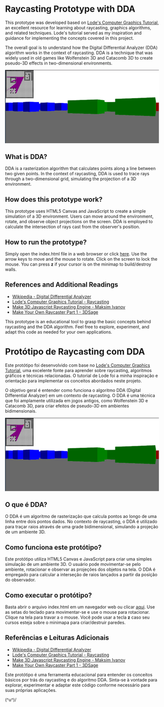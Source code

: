 # Raycasting Prototype with DDA

This prototype was developed based on [Lode's Computer Graphics Tutorial](https://lodev.org/cgtutor/raycasting.html), an excellent resource for learning about raycasting, graphics algorithms, and related techniques. Lode's tutorial served as my inspiration and guidance for implementing the concepts covered in this project.

The overall goal is to understand how the Digital Differential Analyzer (DDA) algorithm works in the context of raycasting. DDA is a technique that was widely used in old games like Wolfenstein 3D and Catacomb 3D to create pseudo-3D effects in two-dimensional environments.

![Final result!](./src/assets/imgs/firstResult.png "Resultado final!")
## What is DDA?

DDA is a rasterization algorithm that calculates points along a line between two given points. In the context of raycasting, DDA is used to trace rays through a two-dimensional grid, simulating the projection of a 3D environment.

## How does this prototype work?

This prototype uses HTML5 Canvas and JavaScript to create a simple simulation of a 3D environment. Users can move around the environment, rotate, and observe object projections on the screen. DDA is employed to calculate the intersection of rays cast from the observer's position.

## How to run the prototype?

Simply open the index.html file in a web browser or click [here](https://gpmlad.github.io/raycasting/). Use the arrow keys to move and the mouse to rotate. Click on the screen to lock the mouse. You can press **z** if your cursor is on the minimap to build/destroy walls.

## References and Additional Readings

- [Wikipedia - Digital Differential Analyzer](https://en.wikipedia.org/wiki/Digital_differential_analyzer_(graphics_algorithm))
- [Lode's Computer Graphics Tutorial - Raycasting](https://lodev.org/cgtutor/raycasting.html)
- [Make 3D Javascript Raycasting Engine - Maksim Ivanov](https://youtu.be/5nSFArCgCXA)
- [Make Your Own Raycaster Part 1 - 3DSage](https://youtu.be/gYRrGTC7GtA)

This prototype is an educational tool to grasp the basic concepts behind raycasting and the DDA algorithm. Feel free to explore, experiment, and adapt this code as needed for your own applications.


# Protótipo de Raycasting com DDA

Este protótipo foi desenvolvido com base no [Lode's Computer Graphics Tutorial](https://lodev.org/cgtutor/raycasting.html), uma excelente fonte para aprender sobre raycasting, algoritmos gráficos e técnicas relacionadas. O tutorial de Lode foi a minha inspiração e orientação para implementar os conceitos abordados neste projeto.

O objetivo geral é entender como funciona o algoritmo DDA (Digital Differential Analyzer) em um contexto de raycasting. O DDA é uma técnica que foi amplamente utilizada em jogos antigos, como Wolfenstein 3D e Catacomb 3D, para criar efeitos de pseudo-3D em ambientes bidimensionais.

![Final result!](./src/assets/imgs/firstResult.png "Resultado final!")

## O que é DDA?

O DDA é um algoritmo de rasterização que calcula pontos ao longo de uma linha entre dois pontos dados. No contexto de raycasting, o DDA é utilizado para traçar raios através de uma grade bidimensional, simulando a projeção de um ambiente 3D.

## Como funciona este protótipo?

Este protótipo utiliza HTML5 Canvas e JavaScript para criar uma simples simulação de um ambiente 3D. O usuário pode movimentar-se pelo ambiente, rotacionar e observar as projeções dos objetos na tela. O DDA é empregado para calcular a interseção de raios lançados a partir da posição do observador.

## Como executar o protótipo?

Basta abrir o arquivo index.html em um navegador web ou clicar [aqui](https://gpmlad.github.io/raycasting/). Use as setas do teclado para movimentar-se e use o mouse para rotacionar. Clique na tela para travar a o mouse. Você pode usar a tecla **z** caso seu cursos esteja sobre o minimapa para criar/destruir paredes.

## Referências e Leituras Adicionais

- [Wikipedia - Digital Differential Analyzer](https://en.wikipedia.org/wiki/Digital_differential_analyzer_(graphics_algorithm))
- [Lode's Computer Graphics Tutorial - Raycasting](https://lodev.org/cgtutor/raycasting.html)
- [Make 3D Javascript Raycasting Engine - Maksim Ivanov](https://youtu.be/5nSFArCgCXA)
- [Make Your Own Raycaster Part 1 - 3DSage](https://youtu.be/gYRrGTC7GtA)

Este protótipo é uma ferramenta educacional para entender os conceitos básicos por trás do raycasting e do algoritmo DDA. Sinta-se à vontade para explorar, experimentar e adaptar este código conforme necessário para suas próprias aplicações.

(^u^)/